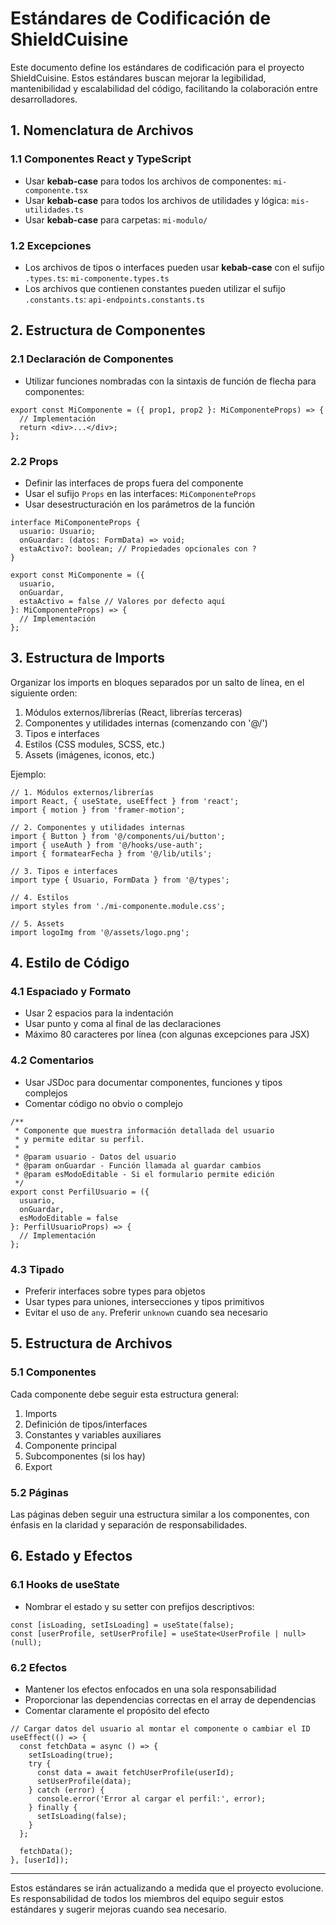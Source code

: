 # Estándares de Codificación de ShieldCuisine

Este documento define los estándares de codificación para el proyecto ShieldCuisine. Estos estándares buscan mejorar la legibilidad, mantenibilidad y escalabilidad del código, facilitando la colaboración entre desarrolladores.

## 1. Nomenclatura de Archivos

### 1.1 Componentes React y TypeScript
- Usar **kebab-case** para todos los archivos de componentes: `mi-componente.tsx`
- Usar **kebab-case** para todos los archivos de utilidades y lógica: `mis-utilidades.ts`
- Usar **kebab-case** para carpetas: `mi-modulo/`

### 1.2 Excepciones
- Los archivos de tipos o interfaces pueden usar **kebab-case** con el sufijo `.types.ts`: `mi-componente.types.ts`
- Los archivos que contienen constantes pueden utilizar el sufijo `.constants.ts`: `api-endpoints.constants.ts`

## 2. Estructura de Componentes

### 2.1 Declaración de Componentes
- Utilizar funciones nombradas con la sintaxis de función de flecha para componentes:
```tsx
export const MiComponente = ({ prop1, prop2 }: MiComponenteProps) => {
  // Implementación
  return <div>...</div>;
};
```

### 2.2 Props
- Definir las interfaces de props fuera del componente
- Usar el sufijo `Props` en las interfaces: `MiComponenteProps`
- Usar desestructuración en los parámetros de la función

```tsx
interface MiComponenteProps {
  usuario: Usuario;
  onGuardar: (datos: FormData) => void;
  estaActivo?: boolean; // Propiedades opcionales con ?
}

export const MiComponente = ({ 
  usuario, 
  onGuardar, 
  estaActivo = false // Valores por defecto aquí
}: MiComponenteProps) => {
  // Implementación
};
```

## 3. Estructura de Imports

Organizar los imports en bloques separados por un salto de línea, en el siguiente orden:

1. Módulos externos/librerías (React, librerías terceras)
2. Componentes y utilidades internas (comenzando con '@/')
3. Tipos e interfaces
4. Estilos (CSS modules, SCSS, etc.)
5. Assets (imágenes, iconos, etc.)

Ejemplo:
```tsx
// 1. Módulos externos/librerías
import React, { useState, useEffect } from 'react';
import { motion } from 'framer-motion';

// 2. Componentes y utilidades internas
import { Button } from '@/components/ui/button';
import { useAuth } from '@/hooks/use-auth';
import { formatearFecha } from '@/lib/utils';

// 3. Tipos e interfaces
import type { Usuario, FormData } from '@/types';

// 4. Estilos
import styles from './mi-componente.module.css';

// 5. Assets
import logoImg from '@/assets/logo.png';
```

## 4. Estilo de Código

### 4.1 Espaciado y Formato
- Usar 2 espacios para la indentación
- Usar punto y coma al final de las declaraciones
- Máximo 80 caracteres por línea (con algunas excepciones para JSX)

### 4.2 Comentarios
- Usar JSDoc para documentar componentes, funciones y tipos complejos
- Comentar código no obvio o complejo

```tsx
/**
 * Componente que muestra información detallada del usuario
 * y permite editar su perfil.
 *
 * @param usuario - Datos del usuario
 * @param onGuardar - Función llamada al guardar cambios
 * @param esModoEditable - Si el formulario permite edición
 */
export const PerfilUsuario = ({ 
  usuario,
  onGuardar,
  esModoEditable = false
}: PerfilUsuarioProps) => {
  // Implementación
};
```

### 4.3 Tipado
- Preferir interfaces sobre types para objetos
- Usar types para uniones, intersecciones y tipos primitivos
- Evitar el uso de `any`. Preferir `unknown` cuando sea necesario

## 5. Estructura de Archivos

### 5.1 Componentes
Cada componente debe seguir esta estructura general:
1. Imports
2. Definición de tipos/interfaces
3. Constantes y variables auxiliares
4. Componente principal
5. Subcomponentes (si los hay)
6. Export

### 5.2 Páginas
Las páginas deben seguir una estructura similar a los componentes, con énfasis en la claridad y separación de responsabilidades.

## 6. Estado y Efectos

### 6.1 Hooks de useState
- Nombrar el estado y su setter con prefijos descriptivos:
```tsx
const [isLoading, setIsLoading] = useState(false);
const [userProfile, setUserProfile] = useState<UserProfile | null>(null);
```

### 6.2 Efectos
- Mantener los efectos enfocados en una sola responsabilidad
- Proporcionar las dependencias correctas en el array de dependencias
- Comentar claramente el propósito del efecto

```tsx
// Cargar datos del usuario al montar el componente o cambiar el ID
useEffect(() => {
  const fetchData = async () => {
    setIsLoading(true);
    try {
      const data = await fetchUserProfile(userId);
      setUserProfile(data);
    } catch (error) {
      console.error('Error al cargar el perfil:', error);
    } finally {
      setIsLoading(false);
    }
  };

  fetchData();
}, [userId]);
```

---

Estos estándares se irán actualizando a medida que el proyecto evolucione. Es responsabilidad de todos los miembros del equipo seguir estos estándares y sugerir mejoras cuando sea necesario.